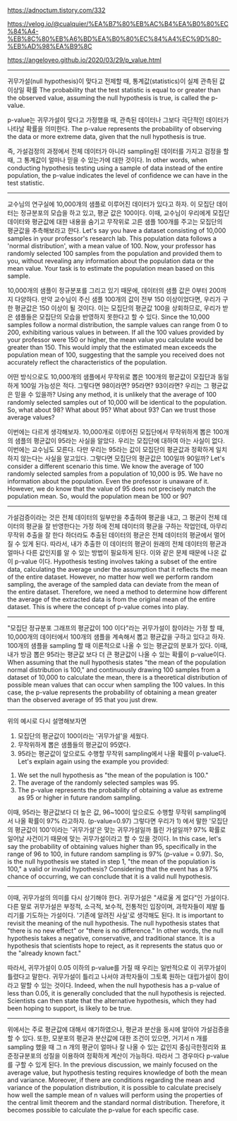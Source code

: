 https://adnoctum.tistory.com/332

https://velog.io/@cualquier/%EA%B7%80%EB%AC%B4%EA%B0%80%EC%84%A4-%EB%8C%80%EB%A6%BD%EA%B0%80%EC%84%A4%EC%9D%80-%EB%AD%98%EA%B9%8C

https://angeloyeo.github.io/2020/03/29/p_value.html

---

귀무가설(null hypothesis)이 맞다고 전제할 때, 통계값(statistics)이 실제 관측된 값 이상일 확률
The probability that the test statistic is equal to or greater than the observed value, assuming the null hypothesis is true, is called the p-value. 

p-value는 귀무가설이 맞다고 가정했을 때, 관측된 데이터나 그보다 극단적인 데이터가 나타날 확률을 의미한다. 
The p-value represents the probability of observing the data or more extreme data, given that the null hypothesis is true. 

즉, 가설검정의 과정에서 전체 데이터가 아니라 sampling된 데이터를 가지고 검정을 할 때, 그 통계값이 얼마나 믿을 수 있는가에 대한 것이다.
In other words, when conducting hypothesis testing using a sample of data instead of the entire population, the p-value indicates the level of confidence we can have in the test statistic. 

---

교수님의 연구실에 10,000개의 샘플로 이루어진 데이터가 있다고 하자. 이 모집단 데이터는 정규분포의 모습을 하고 있고, 평균 값은 100이다. 이때, 교수님이 우리에게 모집단 데이터와 평균값에 대한 내용을 숨기고 무작위로 고른 샘플 100개를 주고는 모집단의 평균값을 추측해보라고 한다.
Let's say you have a dataset consisting of 10,000 samples in your professor's research lab. This population data follows a 'normal distribution', with a mean value of 100. Now, your professor has randomly selected 100 samples from the population and provided them to you, without revealing any information about the population data or the mean value. Your task is to estimate the population mean based on this sample.


10,000개의 샘플이 정규분포를 그리고 있기 때문에, 데이터의 샘플 값은 0부터 200까지 다양하다. 만약 교수님이 주신 샘플 100개의 값이 전부 150 이상이었다면, 우리가 구한 평균값은 150 이상이 될 것이다. 이는 모집단의 평균값 100을 상회하므로, 우리가 받은 샘플들은 모집단의 모습을 반영하지 못한다고 할 수 있다.
Since the 10,000 samples follow a normal distribution, the sample values can range from 0 to 200, exhibiting various values in between. If all the 100 values provided by your professor were 150 or higher, the mean value you calculate would be greater than 150. This would imply that the estimated mean exceeds the population mean of 100, suggesting that the sample you received does not accurately reflect the characteristics of the population.


어떤 방식으로도 10,000개의 샘플에서 무작위로 뽑은 100개의 평균값이 모집단과 동일하게 100일 가능성은 적다. 그렇다면 98이라면? 95라면? 93이라면? 우리는 그 평균값은 믿을 수 있을까?
Using any method, it is unlikely that the average of 100 randomly selected samples out of 10,000 will be identical to the population. So, what about 98? What about 95? What about 93? Can we trust those average values?


이번에는 다르게 생각해보자. 10,000개로 이루어진 모집단에서 무작위하게 뽑은 100개의 샘플의 평균값이 95라는 사실을 알았다. 우리는 모집단에 대하여 아는 사실이 없다. 이번에는 교수님도 모른다. 다만 우리는 95라는 값이 모집단의 평균값과 정확하게 일치하지 않는다는 사실을 알고있다. 그렇다면 모집단의 평균값은 100일까 90일까?
Let's consider a different scenario this time. We know the average of 100 randomly selected samples from a population of 10,000 is 95. We have no information about the population. Even the professor is unaware of it. However, we do know that the value of 95 does not precisely match the population mean. So, would the population mean be 100 or 90?

---

가설검증이라는 것은 전체 데이터의 일부만을 추출하여 평균을 내고, 그 평균이 전체 데이터의 평균을 잘 반영한다는 가정 하에 전체 데이터의 평균을 구하는 작업인데, 아무리 무작위 추출을 잘 한다 하더라도 추출된 데이터의 평균은 전체 데이터의 평균에서 멀어질 수 있게 된다. 따라서, 내가 추출한 이 데이터의 평균이 원래의 전체 데이터의 평균과 얼마나 다른 값인지를 알 수 있는 방법이 필요하게 된다. 이와 같은 문제 때문에 나온 값이 p-value 이다.
Hypothesis testing involves taking a subset of the entire data, calculating the average under the assumption that it reflects the mean of the entire dataset. However, no matter how well we perform random sampling, the average of the sampled data can deviate from the mean of the entire dataset. Therefore, we need a method to determine how different the average of the extracted data is from the original mean of the entire dataset. This is where the concept of p-value comes into play.

---

"모집단 정규분포 그래프의 평균값이 100 이다"라는 귀무가설이 참이라는 가정 할 때, 10,000개의 데이터에서 100개의 샘플을 계속해서 뽑고 평균값을 구하고 있다고 하자. 100개의 샘플을 sampling 할 때 이론적으로 나올 수 있는 평균값의 분포가 있다. 이때, 내가 방금 뽑은 95라는 평균값 보다 더 큰 평균값이 나올 수 있는 확률이 p-value이다.
When assuming that the null hypothesis states "the mean of the population normal distribution is 100," and continuously drawing 100 samples from a dataset of 10,000 to calculate the mean, there is a theoretical distribution of possible mean values that can occur when sampling the 100 values. In this case, the p-value represents the probability of obtaining a mean greater than the observed average of 95 that you just drew.

---

위의 예시로 다시 설명해보자면
1) 모집단의 평균값이 100이라는 '귀무가설'을 세웠다.
2) 무작위하게 뽑은 샘플들의 평균값이 95였다.
3) 95라는 평균값이 앞으로도 수행할 무작위 sampling에서 나올 확률이 p-value다.
Let's explain again using the example you provided:
1. We set the null hypothesis as "the mean of the population is 100."
2. The average of the randomly selected samples was 95.
3. The p-value represents the probability of obtaining a value as extreme as 95 or higher in future random sampling.


이때, 95라는 평균값보다 더 높은 값, 96~100이 앞으로도 수행할 무작위 sampling에서 나올 확률이 97% 라고하자. (p-value=0.97) 그렇다면 우리가 1) 에서 말한 '모집단의 평균값이 100'이라는 '귀무가설'은 맞는 귀무가설일까 틀린 가설일까? 97% 확률로 일어날 사건이기 때문에 맞는 귀무가설이라고 할 수 있을 것이다.
In this case, let's say the probability of obtaining values higher than 95, specifically in the range of 96 to 100, in future random sampling is 97% (p-value = 0.97). So, is the null hypothesis we stated in step 1, "the mean of the population is 100," a valid or invalid hypothesis? Considering that the event has a 97% chance of occurring, we can conclude that it is a valid null hypothesis.

---

이때, 귀무가설의 의미를 다시 상기해야 한다. 귀무가설은 "새로울 게 없다"인 가설이다. 다른 말로 귀무가설은 부정적, 소극적, 보수적, 전통적인 입장이며, 과학자들이 제발 틀리기를 기도하는 가설이다. '기존에 알려진 사실'로 생각해도 된다.
It is important to revisit the meaning of the null hypothesis. The null hypothesis states that "there is no new effect" or "there is no difference." In other words, the null hypothesis takes a negative, conservative, and traditional stance. It is a hypothesis that scientists hope to reject, as it represents the status quo or the "already known fact."


따라서, 귀무가설이 0.05 이하의 p-value를 가질 때 우리는 일반적으로 이 귀무가설이 틀렸다고 말한다. 귀무가설이 틀리고 나서야 과학자들이 그토록 원하는 대립가설이 참이라고 말할 수 있는 것이다.
Indeed, when the null hypothesis has a p-value of less than 0.05, it is generally concluded that the null hypothesis is rejected. Scientists can then state that the alternative hypothesis, which they had been hoping to support, is likely to be true.

---

위에서는 주로 평균값에 대해서 얘기하였으나, 평균과 분산을 동시에 알아야 가설검증을 할 수 있다. 또한, 모분포의 평균과 분산값에 대한 조건이 있으면, 거기서 n 개를 sampling 했을 때 그 n 개의 평균이 얼마나 잘 나올 수 있는 값인지 중심극한정리와 표준정규분포의 성질을 이용하여 정확하게 계산이 가능하다. 따라서 그 경우마다 p-value를 구할 수 있게 된다.
In the previous discussion, we mainly focused on the average value, but hypothesis testing requires knowledge of both the mean and variance. Moreover, if there are conditions regarding the mean and variance of the population distribution, it is possible to calculate precisely how well the sample mean of n values will perform using the properties of the central limit theorem and the standard normal distribution. Therefore, it becomes possible to calculate the p-value for each specific case.
